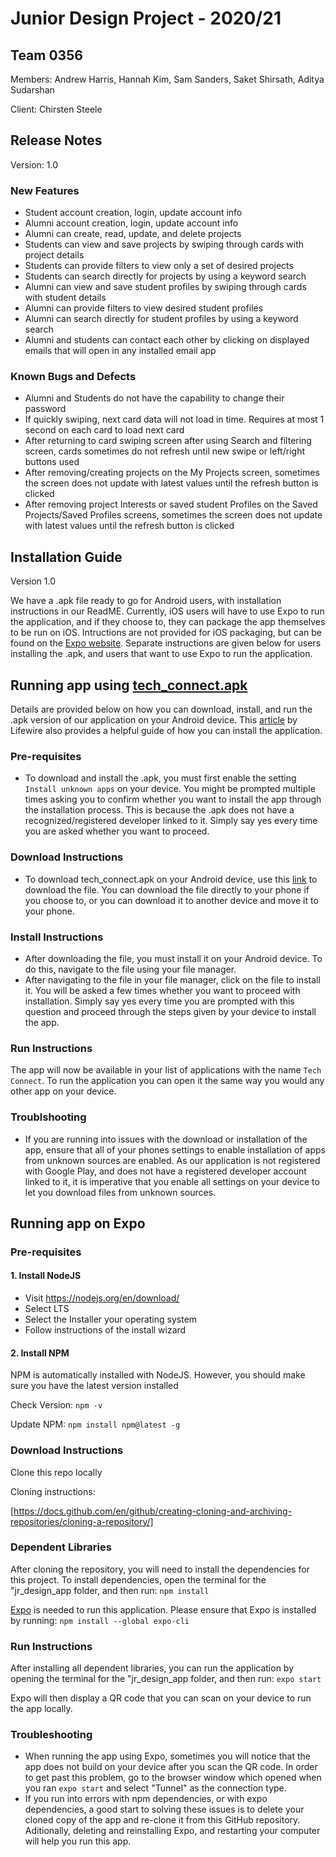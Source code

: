 # Junior Design Project - 2020/21 
 
## Team 0356

Members: Andrew Harris, Hannah Kim, Sam Sanders, Saket Shirsath, Aditya Sudarshan

Client: Chirsten Steele

## Release Notes
Version: 1.0

### New Features
- Student account creation, login, update account info
- Alumni account creation, login, update account info
- Alumni can create, read, update, and delete projects
- Students can view and save projects by swiping through cards with project details
- Students can provide filters to view only a set of desired projects
- Students can search directly for projects by using a keyword search
- Alumni can view and save student profiles by swiping through cards with student details
- Alumni can provide filters to view desired student profiles
- Alumni can search directly for student profiles by using a keyword search
- Alumni and students can contact each other by clicking on displayed emails that will open in any installed email app 

### Known Bugs and Defects
- Alumni and Students do not have the capability to change their password
- If quickly swiping, next card data will not load in time. Requires at most 1 second on each card to load next card
- After returning to card swiping screen after using Search and filtering screen, cards sometimes do not refresh until new swipe or left/right buttons used
- After removing/creating projects on the My Projects screen, sometimes the screen does not update with latest values until the refresh button is clicked
- After removing project Interests or saved student Profiles on the Saved Projects/Saved Profiles screens, sometimes the screen does not update with latest values until the refresh button is clicked


## Installation Guide
Version 1.0

We have a .apk file ready to go for Android users, with installation instructions in our ReadME. Currently, iOS users will have to use Expo to run the application, and if they choose to, they can package the app themselves to be run on iOS. Intructions are not provided for iOS packaging, but can be found on the [Expo website](https://docs.expo.io/). Separate instructions are given below for users installing the .apk, and users that want to use Expo to run the application.

## Running app using [tech_connect.apk](https://github.com/aditya-sudarshan/jr_design_JIB356/raw/master/tech_connect.apk)

Details are provided below on how you can download, install, and run the .apk version of our application on your Android device. This [article](https://www.lifewire.com/install-apk-on-android-4177185) by Lifewire also provides a helpful guide of how you can install the application. 

### Pre-requisites

- To download and install the .apk, you must first enable the setting `Install unknown apps` on your device. You might be prompted multiple times asking you to confirm whether you want to install the app through the installation process. This is because the .apk does not have a recognized/registered developer linked to it. Simply say yes every time you are asked whether you want to proceed.

### Download Instructions
- To download tech_connect.apk on your Android device, use this [link](https://github.com/aditya-sudarshan/jr_design_JIB356/raw/master/tech_connect.apk) to download the file. You can download the file directly to your phone if you choose to, or you can download it to another device and move it to your phone.

### Install Instructions
- After downloading the file, you must install it on your Android device. To do this, navigate to the file using your file manager. 
- After navigating to the file in your file manager, click on the file to install it. You will be asked a few times whether you want to proceed with installation. Simply say yes every time you are prompted with this question and proceed through the steps given by your device to install the app.

### Run Instructions

The app will now be available in your list of applications with the name `Tech Connect`. To run the application you can open it the same way you would any other app on your device.

### Troublshooting

- If you are running into issues with the download or installation of the app, ensure that all of your phones settings to enable installation of apps from unknown sources are enabled. As our application is not registered with Google Play, and does not have a registered developer account linked to it, it is imperative that you enable all settings on your device to let you download files from unknown sources.

## Running app on Expo

### Pre-requisites

#### 1. Install NodeJS
- Visit https://nodejs.org/en/download/
- Select LTS
- Select the Installer your operating system
- Follow instructions of the install wizard
#### 2. Install NPM
NPM is automatically installed with NodeJS. However, you should make sure you have the latest version installed

Check Version: ```npm -v```

Update NPM: ```npm install npm@latest -g```

### Download Instructions
Clone this repo locally

Cloning instructions:

[https://docs.github.com/en/github/creating-cloning-and-archiving-repositories/cloning-a-repository/]

### Dependent Libraries
After cloning the repository, you will need to install the dependencies for this project. To install dependencies, open the terminal for the "jr_design_app
 folder, and then run:
```npm install```

[Expo](https://docs.expo.io/) is needed to run this application. Please ensure that Expo is installed by running:
```npm install --global expo-cli```

### Run Instructions
After installing all dependent libraries, you can run the application by opening the terminal for the "jr_design_app folder, and then run:
 ```expo start```
 
Expo will then display a QR code that you can scan on your device to run the app locally. 

### Troubleshooting
- When running the app using Expo, sometimes you will notice that the app does not build on your device after you scan the QR code. In order to get past this problem, go to the browser window which opened when you ran `expo start` and select "Tunnel" as the connection type.
- If you run into errors with npm dependencies, or with expo dependencies, a good start to solving these issues is to delete your cloned copy of the app and re-clone it from this GitHub repository. Aditionally, deleting and reinstalling Expo, and restarting your computer will help you run this app.
